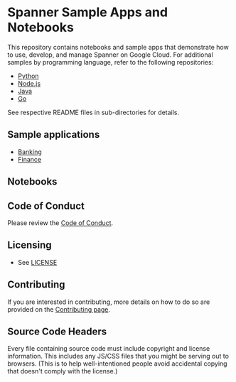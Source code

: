# Spanner Sample Apps and Notebooks

This repository contains notebooks and sample apps that demonstrate how to use,
develop, and manage Spanner on Google Cloud. For additional samples by
programming language, refer to the following repositories:
- [Python](https://github.com/GoogleCloudPlatform/python-docs-samples)
- [Node.js](https://github.com/GoogleCloudPlatform/nodejs-docs-samples)
- [Java](https://github.com/GoogleCloudPlatform/java-docs-samples)
- [Go](https://github.com/GoogleCloudPlatform/golang-samples)

See respective README files in sub-directories for details.

## Sample applications
- [Banking](banking/README.md)
- [Finance](finance/README.md)

## Notebooks

## Code of Conduct
Please review the [Code of Conduct](docs/code-of-conduct.md).

## Licensing

* See [LICENSE](LICENSE)

## Contributing

If you are interested in contributing, more details on how to do so are provided
on the [Contributing page](docs/contributing.md).

## Source Code Headers

Every file containing source code must include copyright and license
information. This includes any JS/CSS files that you might be serving out to
browsers. (This is to help well-intentioned people avoid accidental copying that
doesn't comply with the license.)
